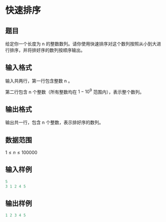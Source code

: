 # 快速排序
## 题目
给定你一个长度为 n 的整数数列。请你使用快速排序对这个数列按照从小到大进行排序，并将排好序的数列按顺序输出。

## 输入格式

输入共两行，第一行包含整数 n 。

第二行包含 n 个整数（所有整数均在 $1 - 10^9$ 范围内），表示整个数列。

## 输出格式

输出共一行，包含 n 个整数，表示排好序的数列。

## 数据范围

$1≤n≤100000$

## 输入样例

```cpp
5
3 1 2 4 5
```

## 输出样例

```cpp
1 2 3 4 5
```

